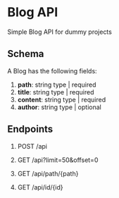 # Blog API
Simple Blog API for dummy projects

## Schema

A Blog has the following fields:

1. **path**: string type | required
2. **title**: string type | required
3. **content**: string type | required
4. **author**: string type | optional

## Endpoints

1. POST /api

2. GET /api?limit=50&offset=0

3. GET /api/path/{path}

4. GET /api/id/{id}
